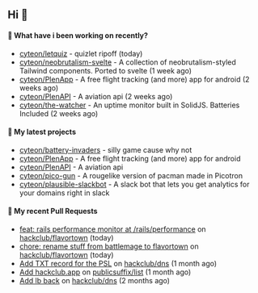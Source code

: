 ## Hi 👋

#### 👀 What have i been working on recently?

- [cyteon/letquiz](https://github.com/cyteon/letquiz) - quizlet ripoff (today)
- [cyteon/neobrutalism-svelte](https://github.com/cyteon/neobrutalism-svelte) - A collection of neobrutalism-styled Tailwind components. Ported to svelte (1 week ago)
- [cyteon/PlenApp](https://github.com/cyteon/PlenApp) - A free flight tracking (and more) app for android (2 weeks ago)
- [cyteon/PlenAPI](https://github.com/cyteon/PlenAPI) - A aviation api (2 weeks ago)
- [cyteon/the-watcher](https://github.com/cyteon/the-watcher) - An uptime monitor built in SolidJS. Batteries Included (2 weeks ago)

#### 🌱 My latest projects

- [cyteon/battery-invaders](https://github.com/cyteon/battery-invaders) - silly game cause why not
- [cyteon/PlenApp](https://github.com/cyteon/PlenApp) - A free flight tracking (and more) app for android
- [cyteon/PlenAPI](https://github.com/cyteon/PlenAPI) - A aviation api
- [cyteon/pico-gun](https://github.com/cyteon/pico-gun) - A rougelike version of pacman made in Picotron
- [cyteon/plausible-slackbot](https://github.com/cyteon/plausible-slackbot) - A slack bot that lets you get analytics for your domains right in slack

#### 🔨 My recent Pull Requests

- [feat: rails performance monitor at /rails/performance](https://github.com/hackclub/flavortown/pull/23) on [hackclub/flavortown](https://github.com/hackclub/flavortown) (today)
- [chore: rename stuff from battlemage to flavortown](https://github.com/hackclub/flavortown/pull/21) on [hackclub/flavortown](https://github.com/hackclub/flavortown) (today)
- [Add TXT record for the PSL](https://github.com/hackclub/dns/pull/1981) on [hackclub/dns](https://github.com/hackclub/dns) (1 month ago)
- [Add hackclub.app](https://github.com/publicsuffix/list/pull/2579) on [publicsuffix/list](https://github.com/publicsuffix/list) (1 month ago)
- [Add lb back](https://github.com/hackclub/dns/pull/1910) on [hackclub/dns](https://github.com/hackclub/dns) (2 months ago)
